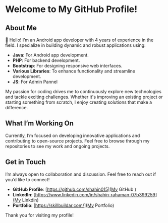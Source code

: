 # Welcome to My GitHub Profile!

## About Me

👋 Hello! I’m an Android app developer with 4 years of experience in the field. I specialize in building dynamic and robust applications using:

- **Java**: For Android app development.
- **PHP**: For backend development.
- **Bootstrap**: For designing responsive web interfaces.
- **Various Libraries**: To enhance functionality and streamline development.
- **JS**: For Admin Pannel

My passion for coding drives me to continuously explore new technologies and tackle exciting challenges. Whether it's improving an existing project or starting something from scratch, I enjoy creating solutions that make a difference.

## What I’m Working On

Currently, I’m focused on developing innovative applications and contributing to open-source projects. Feel free to browse through my repositories to see my work and ongoing projects.

## Get in Touch

I’m always open to collaboration and discussion. Feel free to reach out if you’d like to connect!

- **GitHub Profile**: [https://github.com/shahin015](My GitHub )
- **LinkedIn**: [https://www.linkedin.com/in/shahin-rahaman-07b399259](My Linkdin)
- **Portfolio**: [https://skillbuildar.com/](My Portfolio)

Thank you for visiting my profile!
